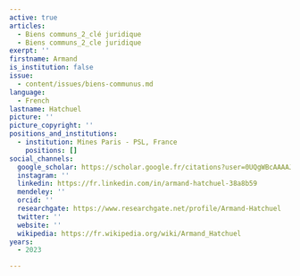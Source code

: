 ```yaml
---
active: true
articles:
  - Biens communs_2_clé juridique
  - Biens communs_2_cle juridique
exerpt: ''
firstname: Armand
is_institution: false
issue:
  - content/issues/biens-communus.md
language:
  - French
lastname: Hatchuel
picture: ''
picture_copyright: ''
positions_and_institutions:
  - institution: Mines Paris - PSL, France
    positions: []
social_channels:
  google_scholar: https://scholar.google.fr/citations?user=0UQgWBcAAAAJ&hl=fr
  instagram: ''
  linkedin: https://fr.linkedin.com/in/armand-hatchuel-38a8b59
  mendeley: ''
  orcid: ''
  researchgate: https://www.researchgate.net/profile/Armand-Hatchuel
  twitter: ''
  website: ''
  wikipedia: https://fr.wikipedia.org/wiki/Armand_Hatchuel
years:
  - 2023

---
```

